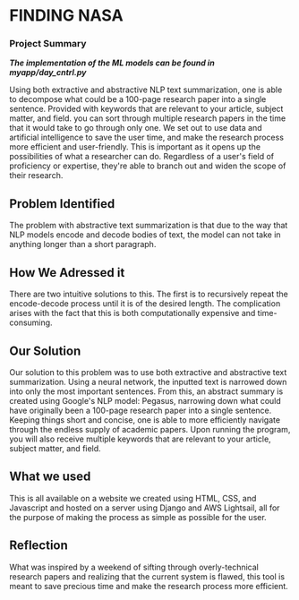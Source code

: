 # FINDING NASA

### Project Summary

**_The implementation of the ML models can be found in myapp/day_cntrl.py_**

Using both extractive and abstractive NLP text summarization, one is able to decompose what could be a 100-page research paper into a single sentence. Provided with keywords that are relevant to your article, subject matter, and field. you can sort through multiple research papers in the time that it would take to go through only one. We set out to use data and artificial intelligence to save the user time, and make the research process more efficient and user-friendly. This is important as it opens up the possibilities of what a researcher can do. Regardless of a user's field of proficiency or expertise, they're able to branch out and widen the scope of their research.

## Problem Identified

The problem with abstractive text summarization is that due to the way that NLP models encode and decode bodies of text, the model can not take in anything longer than a short paragraph.

## How We Adressed it

There are two intuitive solutions to this. The first is to recursively repeat the encode-decode process until it is of the desired length. The complication arises with the fact that this is both computationally expensive and time-consuming.

## Our Solution

Our solution to this problem was to use both extractive and abstractive text summarization. Using a neural network, the inputted text is narrowed down into only the most important sentences. From this, an abstract summary is created using Google's NLP model: Pegasus, narrowing down what could have originally been a 100-page research paper into a single sentence. Keeping things short and concise, one is able to more efficiently navigate through the endless supply of academic papers. Upon running the program, you will also receive multiple keywords that are relevant to your article, subject matter, and field.

## What we used

This is all available on a website we created using HTML, CSS, and Javascript and hosted on a server using Django and AWS Lightsail, all for the purpose of making the process as simple as possible for the user.

## Reflection

What was inspired by a weekend of sifting through overly-technical research papers and realizing that the current system is flawed, this tool is meant to save precious time and make the research process more efficient.
